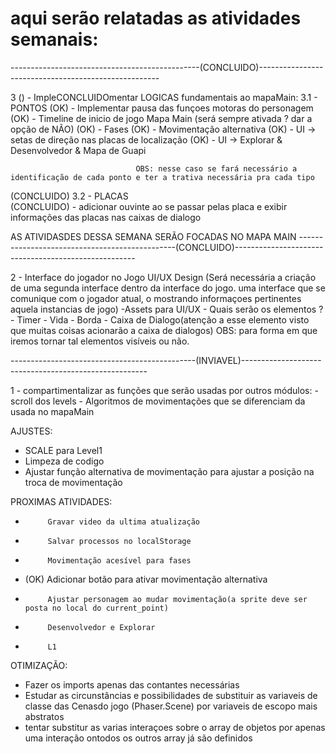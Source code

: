 # aqui serão relatadas as atividades semanais:
-----------------------------------------------(CONCLUIDO)-----------------------------------------------------

 3 () - ImpleCONCLUIDOmentar LOGICAS fundamentais ao mapaMain:
              3.1 - PONTOS
   (OK)          - Implementar pausa das funçoes motoras do personagem
   (OK)          - Timeline de inicio de jogo Mapa Main (será sempre ativada ? dar a opção de NÃO)
   (OK)          - Fases
   (OK)          - Movimentação alternativa
   (OK)          - UI -> setas de direção nas placas de localização
   (OK)          - UI -> Explorar & Desenvolvedor & Mapa de Guapi
              
                                OBS: nesse caso se fará necessário a identificação de cada ponto e ter a trativa necessária pra cada tipo
        
(CONCLUIDO)   3.2 - PLACAS        
       (CONCLUIDO)   - adicionar ouvinte ao se passar pelas placa e exibir informações das placas nas caixas de dialogo

 AS ATIVIDASDES DESSA SEMANA SERÃO FOCADAS NO MAPA MAIN
-----------------------------------------------(CONCLUIDO)-----------------------------------------------------
 
 2 - Interface do jogador no Jogo UI/UX Design (Será necessária a criação de uma segunda interface dentro da interface do jogo. uma interface que se comunique com o jogador atual, o mostrando informaçoes pertinentes aquela instancias de jogo)
        -Assets para UI/UX
        - Quais serão os elementos ?
            - Timer
            - Vida
            - Borda
            - Caixa de Dialogo(atenção a esse elemento visto que muitas coisas acionarão a caixa de dialogos)
                                OBS: para forma em que iremos tornar tal elementos visíveis ou não.

 ----------------------------------------------(INVIAVEL)------------------------------------------------------

 1 - compartimentalizar as funções que serão usadas por outros módulos:
        - scroll dos levels
        -  Algoritmos de movimentações que se diferenciam da usada no mapaMain






AJUSTES:

 - SCALE para Level1
 - Limpeza de codigo
 - Ajustar função alternativa de movimentação para ajustar a posição na troca de movimentação

PROXIMAS ATIVIDADES:
 -          Gravar video da ultima atualização
 -          Salvar processos no localStorage
 -          Movimentação acesível para fases
 -    (OK)  Adicionar botão para ativar movimentação alternativa
 -          Ajustar personagem ao mudar movimentação(a sprite deve ser posta no local do current_point)
 -          Desenvolvedor e Explorar
 -          L1

 OTIMIZAÇÃO:
 - Fazer os imports apenas das contantes necessárias
 - Estudar as circunstâncias e possibilidades de substituir as variaveis de classe das Cenasdo jogo (Phaser.Scene) 
       por variaveis de escopo mais  abstratos
 - tentar substitur as varias interaçoes sobre o array de objetos por apenas uma interação ontodos os outros array já são definidos
